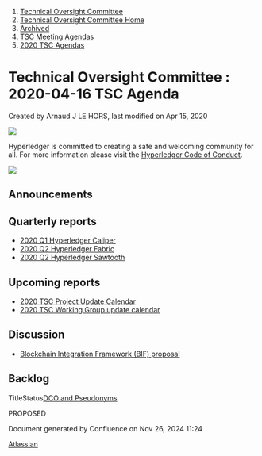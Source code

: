 1. [Technical Oversight Committee](index.html)
2. [Technical Oversight Committee Home](Technical-Oversight-Committee-Home_21430274.html)
3. [Archived](Archived_21447696.html)
4. [TSC Meeting Agendas](TSC-Meeting-Agendas_21448768.html)
5. [2020 TSC Agendas](2020-TSC-Agendas_21449891.html)

# Technical Oversight Committee : 2020-04-16 TSC Agenda

Created by Arnaud J LE HORS, last modified on Apr 15, 2020

![](https://wiki.hyperledger.org/download/attachments/2392771/welcome.png?version=2&modificationDate=1572450107000&api=v2)

Hyperledger is committed to creating a safe and welcoming community for all. For more information please visit the [Hyperledger Code of Conduct](https://lf-hyperledger.atlassian.net/wiki/spaces/HYP/pages/19595281/Hyperledger+Code+of+Conduct).

![](https://wiki.hyperledger.org/download/attachments/29034696/Antitrustnotice.png?version=1&modificationDate=1581695654000&api=v2)

## Announcements

## Quarterly reports

- [2020 Q1 Hyperledger Caliper](2020-Q1-Hyperledger-Caliper_21439101.html)
- [2020 Q2 Hyperledger Fabric](2020-Q2-Hyperledger-Fabric_21439107.html)
- [2020 Q2 Hyperledger Sawtooth](2020-Q2-Hyperledger-Sawtooth_21439127.html)

## Upcoming reports

- [2020 TSC Project Update Calendar](https://lf-hyperledger.atlassian.net/wiki/display/TSC/2020+TSC+Project+Update+Calendar)
- [2020 TSC Working Group update calendar](https://lf-hyperledger.atlassian.net/wiki/display/TSC/2020+TSC+Working+Group+update+calendar)

## Discussion

- [Blockchain Integration Framework (BIF) proposal](https://docs.google.com/document/d/1kxylkfVKG_zdNfuzhrmhnYAM_eROwLsoLgIp3XjKNr0/edit)

## Backlog

TitleStatus[DCO and Pseudonyms](/wiki/spaces/TSC/pages/21430435/DCO+and+Pseudonyms)

PROPOSED 

Document generated by Confluence on Nov 26, 2024 11:24

[Atlassian](http://www.atlassian.com/)
